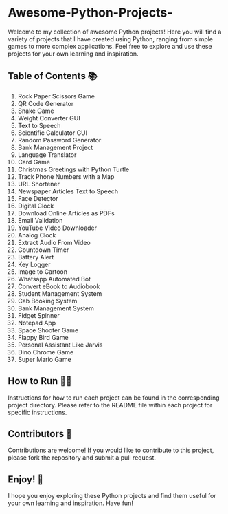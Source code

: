 # Awesome-Python-Projects-

Welcome to my collection of awesome Python projects! Here you will find a variety of projects that I have created using Python, ranging from simple games to more complex applications. Feel free to explore and use these projects for your own learning and inspiration.

## Table of Contents 📚
1. Rock Paper Scissors Game
2. QR Code Generator
3. Snake Game
4. Weight Converter GUI
5. Text to Speech
6. Scientific Calculator GUI
7. Random Password Generator
8. Bank Management Project
9. Language Translator
10. Card Game
11. Christmas Greetings with Python Turtle
12. Track Phone Numbers with a Map
13. URL Shortener
14. Newspaper Articles Text to Speech
15. Face Detector
16. Digital Clock
17. Download Online Articles as PDFs
18. Email Validation
19. YouTube Video Downloader
20. Analog Clock
21. Extract Audio From Video
22. Countdown Timer
23. Battery Alert
24. Key Logger
25. Image to Cartoon
26. Whatsapp Automated Bot
27. Convert eBook to Audiobook
28. Student Management System
29. Cab Booking System
30. Bank Management System
31. Fidget Spinner
32. Notepad App
33. Space Shooter Game
34. Flappy Bird Game
35. Personal Assistant Like Jarvis
36. Dino Chrome Game
37. Super Mario Game

## How to Run 🏃‍♀️
Instructions for how to run each project can be found in the corresponding project directory. Please refer to the README file within each project for specific instructions.

## Contributors 👥
Contributions are welcome! If you would like to contribute to this project, please fork the repository and submit a pull request.

## Enjoy! 🎉
I hope you enjoy exploring these Python projects and find them useful for your own learning and inspiration. Have fun!
